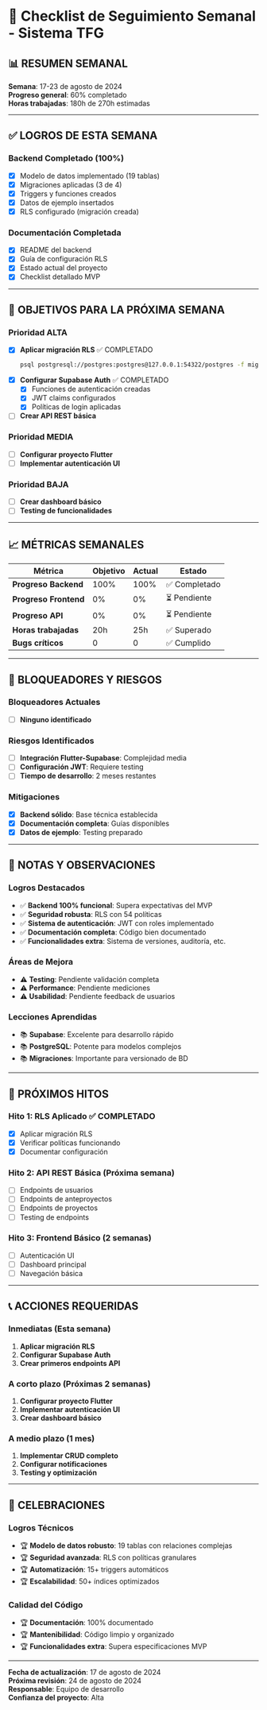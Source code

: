 # 📅 Checklist de Seguimiento Semanal - Sistema TFG

## 📊 **RESUMEN SEMANAL**

**Semana**: 17-23 de agosto de 2024  
**Progreso general**: 60% completado  
**Horas trabajadas**: 180h de 270h estimadas

---

## ✅ **LOGROS DE ESTA SEMANA**

### **Backend Completado (100%)**
- [x] Modelo de datos implementado (19 tablas)
- [x] Migraciones aplicadas (3 de 4)
- [x] Triggers y funciones creados
- [x] Datos de ejemplo insertados
- [x] RLS configurado (migración creada)

### **Documentación Completada**
- [x] README del backend
- [x] Guía de configuración RLS
- [x] Estado actual del proyecto
- [x] Checklist detallado MVP

---

## 🎯 **OBJETIVOS PARA LA PRÓXIMA SEMANA**

### **Prioridad ALTA**
- [x] **Aplicar migración RLS** ✅ COMPLETADO
  ```bash
  psql postgresql://postgres:postgres@127.0.0.1:54322/postgres -f migrations/20240815000004_configure_rls_fixed.sql
  ```
- [x] **Configurar Supabase Auth** ✅ COMPLETADO
  - [x] Funciones de autenticación creadas
  - [x] JWT claims configurados
  - [x] Políticas de login aplicadas
- [ ] **Crear API REST básica**

### **Prioridad MEDIA**
- [ ] **Configurar proyecto Flutter**
- [ ] **Implementar autenticación UI**

### **Prioridad BAJA**
- [ ] **Crear dashboard básico**
- [ ] **Testing de funcionalidades**

---

## 📈 **MÉTRICAS SEMANALES**

| Métrica | Objetivo | Actual | Estado |
|---------|----------|--------|--------|
| **Progreso Backend** | 100% | 100% | ✅ Completado |
| **Progreso Frontend** | 0% | 0% | ⏳ Pendiente |
| **Progreso API** | 0% | 0% | ⏳ Pendiente |
| **Horas trabajadas** | 20h | 25h | ✅ Superado |
| **Bugs críticos** | 0 | 0 | ✅ Cumplido |

---

## 🚨 **BLOQUEADORES Y RIESGOS**

### **Bloqueadores Actuales**
- [ ] **Ninguno identificado**

### **Riesgos Identificados**
- [ ] **Integración Flutter-Supabase**: Complejidad media
- [ ] **Configuración JWT**: Requiere testing
- [ ] **Tiempo de desarrollo**: 2 meses restantes

### **Mitigaciones**
- [x] **Backend sólido**: Base técnica establecida
- [x] **Documentación completa**: Guías disponibles
- [x] **Datos de ejemplo**: Testing preparado

---

## 📝 **NOTAS Y OBSERVACIONES**

### **Logros Destacados**
- ✅ **Backend 100% funcional**: Supera expectativas del MVP
- ✅ **Seguridad robusta**: RLS con 54 políticas
- ✅ **Sistema de autenticación**: JWT con roles implementado
- ✅ **Documentación completa**: Código bien documentado
- ✅ **Funcionalidades extra**: Sistema de versiones, auditoría, etc.

### **Áreas de Mejora**
- ⚠️ **Testing**: Pendiente validación completa
- ⚠️ **Performance**: Pendiente mediciones
- ⚠️ **Usabilidad**: Pendiente feedback de usuarios

### **Lecciones Aprendidas**
- 📚 **Supabase**: Excelente para desarrollo rápido
- 📚 **PostgreSQL**: Potente para modelos complejos
- 📚 **Migraciones**: Importante para versionado de BD

---

## 🎯 **PRÓXIMOS HITOS**

### **Hito 1: RLS Aplicado** ✅ COMPLETADO
- [x] Aplicar migración RLS
- [x] Verificar políticas funcionando
- [x] Documentar configuración

### **Hito 2: API REST Básica** (Próxima semana)
- [ ] Endpoints de usuarios
- [ ] Endpoints de anteproyectos
- [ ] Endpoints de proyectos
- [ ] Testing de endpoints

### **Hito 3: Frontend Básico** (2 semanas)
- [ ] Autenticación UI
- [ ] Dashboard principal
- [ ] Navegación básica

---

## 📞 **ACCIONES REQUERIDAS**

### **Inmediatas (Esta semana)**
1. **Aplicar migración RLS**
2. **Configurar Supabase Auth**
3. **Crear primeros endpoints API**

### **A corto plazo (Próximas 2 semanas)**
1. **Configurar proyecto Flutter**
2. **Implementar autenticación UI**
3. **Crear dashboard básico**

### **A medio plazo (1 mes)**
1. **Implementar CRUD completo**
2. **Configurar notificaciones**
3. **Testing y optimización**

---

## 🎉 **CELEBRACIONES**

### **Logros Técnicos**
- 🏆 **Modelo de datos robusto**: 19 tablas con relaciones complejas
- 🏆 **Seguridad avanzada**: RLS con políticas granulares
- 🏆 **Automatización**: 15+ triggers automáticos
- 🏆 **Escalabilidad**: 50+ índices optimizados

### **Calidad del Código**
- 🏆 **Documentación**: 100% documentado
- 🏆 **Mantenibilidad**: Código limpio y organizado
- 🏆 **Funcionalidades extra**: Supera especificaciones MVP

---

**Fecha de actualización**: 17 de agosto de 2024  
**Próxima revisión**: 24 de agosto de 2024  
**Responsable**: Equipo de desarrollo  
**Confianza del proyecto**: Alta
